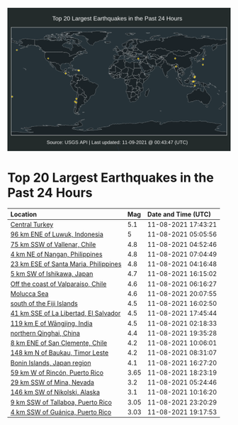 ![Map](./map.png)

# Top 20 Largest Earthquakes in the Past 24 Hours

| Location | Mag | Date and Time (UTC) |
|:---|:---|:---|
| [Central Turkey](https://earthquake.usgs.gov/earthquakes/eventpage/us7000fsfm) | 5.1 | 11-08-2021 17:43:21 |
| [96 km ENE of Luwuk, Indonesia](https://earthquake.usgs.gov/earthquakes/eventpage/us7000fsbt) | 5 | 11-08-2021 05:05:56 |
| [75 km SSW of Vallenar, Chile](https://earthquake.usgs.gov/earthquakes/eventpage/us7000fsbk) | 4.8 | 11-08-2021 04:52:46 |
| [4 km NE of Nangan, Philippines](https://earthquake.usgs.gov/earthquakes/eventpage/us7000fsce) | 4.8 | 11-08-2021 07:04:49 |
| [23 km ESE of Santa Maria, Philippines](https://earthquake.usgs.gov/earthquakes/eventpage/us7000fsbe) | 4.8 | 11-08-2021 04:16:48 |
| [5 km SW of Ishikawa, Japan](https://earthquake.usgs.gov/earthquakes/eventpage/us7000fsf4) | 4.7 | 11-08-2021 16:15:02 |
| [Off the coast of Valparaiso, Chile](https://earthquake.usgs.gov/earthquakes/eventpage/us7000fsc4) | 4.6 | 11-08-2021 06:16:27 |
| [Molucca Sea](https://earthquake.usgs.gov/earthquakes/eventpage/us7000fsgi) | 4.6 | 11-08-2021 20:07:55 |
| [south of the Fiji Islands](https://earthquake.usgs.gov/earthquakes/eventpage/us7000fsf0) | 4.5 | 11-08-2021 16:02:50 |
| [41 km SSE of La Libertad, El Salvador](https://earthquake.usgs.gov/earthquakes/eventpage/us7000fsfp) | 4.5 | 11-08-2021 17:45:44 |
| [119 km E of Wāngjing, India](https://earthquake.usgs.gov/earthquakes/eventpage/us7000fsb1) | 4.5 | 11-08-2021 02:18:33 |
| [northern Qinghai, China](https://earthquake.usgs.gov/earthquakes/eventpage/us7000fsgb) | 4.4 | 11-08-2021 19:35:28 |
| [8 km ENE of San Clemente, Chile](https://earthquake.usgs.gov/earthquakes/eventpage/us7000fsdc) | 4.2 | 11-08-2021 10:06:01 |
| [148 km N of Baukau, Timor Leste](https://earthquake.usgs.gov/earthquakes/eventpage/us7000fscs) | 4.2 | 11-08-2021 08:31:07 |
| [Bonin Islands, Japan region](https://earthquake.usgs.gov/earthquakes/eventpage/us7000fsf7) | 4.1 | 11-08-2021 16:27:20 |
| [59 km W of Rincón, Puerto Rico](https://earthquake.usgs.gov/earthquakes/eventpage/pr2021312003) | 3.65 | 11-08-2021 18:23:19 |
| [29 km SSW of Mina, Nevada](https://earthquake.usgs.gov/earthquakes/eventpage/nn00827626) | 3.2 | 11-08-2021 05:24:46 |
| [146 km SW of Nikolski, Alaska](https://earthquake.usgs.gov/earthquakes/eventpage/ak021ec5q5cr) | 3.1 | 11-08-2021 10:16:20 |
| [9 km SSW of Tallaboa, Puerto Rico](https://earthquake.usgs.gov/earthquakes/eventpage/pr2021312005) | 3.05 | 11-08-2021 23:20:29 |
| [4 km SSW of Guánica, Puerto Rico](https://earthquake.usgs.gov/earthquakes/eventpage/pr2021312004) | 3.03 | 11-08-2021 19:17:53 |
